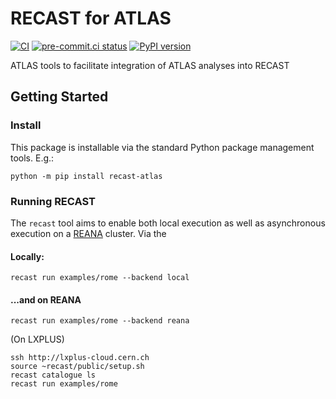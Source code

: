 # RECAST for ATLAS

[![CI](https://github.com/recast-hep/recast-atlas/actions/workflows/ci.yml/badge.svg)](https://github.com/recast-hep/recast-atlas/actions/workflows/ci.yml?query=branch%3Amain)
[![pre-commit.ci status](https://results.pre-commit.ci/badge/github/recast-hep/recast-atlas/main.svg)](https://results.pre-commit.ci/latest/github/recast-hep/recast-atlas/main)
[![PyPI version](https://badge.fury.io/py/recast-atlas.svg)](https://badge.fury.io/py/recast-atlas)

ATLAS tools to facilitate integration of ATLAS analyses into RECAST

## Getting Started

### Install

This package is installable via the standard Python package management tools. E.g.:

```
python -m pip install recast-atlas
```

### Running RECAST

The `recast` tool aims to enable both local execution as well as asynchronous execution on a [REANA](http://reana.io) cluster. Via the

#### Locally:

```
recast run examples/rome --backend local
```

#### ...and on REANA

```
recast run examples/rome --backend reana
```



(On LXPLUS)

```
ssh http://lxplus-cloud.cern.ch
source ~recast/public/setup.sh
recast catalogue ls
recast run examples/rome
```
